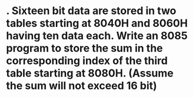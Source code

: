 # . Sixteen bit data are stored in two tables starting at 8040H and 8060H having ten data each. Write an 8085 program to store the sum in the corresponding index of the third table starting at 8080H. (Assume the sum will not exceed 16 bit)
